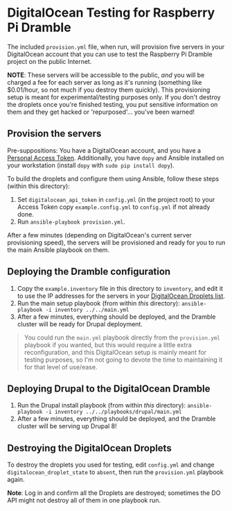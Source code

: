 # DigitalOcean Testing for Raspberry Pi Dramble

The included `provision.yml` file, when run, will provision five servers in your DigitalOcean account that you can use to test the Raspberry Pi Dramble project on the public Internet.

**NOTE**: These servers will be accessible to the public, *and* you will be charged a fee for each server as long as it's running (something like $0.01/hour, so not much if you destroy them quickly). This provisioning setup is meant for experimental/testing purposes only. If you don't destroy the droplets once you're finished testing, you put sensitive information on them and they get hacked or 'repurposed'... you've been warned!

## Provision the servers

Pre-suppositions: You have a DigitalOcean account, and you have a [Personal Access Token](https://www.digitalocean.com/community/tutorials/how-to-use-the-digitalocean-api-v2#how-to-generate-a-personal-access-token). Additionally, you have `dopy` and Ansible installed on your workstation (install `dopy` with `sudo pip install dopy`).

To build the droplets and configure them using Ansible, follow these steps (within this directory):

  1. Set `digitalocean_api_token` in `config.yml` (in the project root) to your Access Token copy `example.config.yml` to `config.yml` if not already done.
  2. Run `ansible-playbook provision.yml`.

After a few minutes (depending on DigitalOcean's current server provisioning speed), the servers will be provisioned and ready for you to run the main Ansible playbook on them.

## Deploying the Dramble configuration

  1. Copy the `example.inventory` file in this directory to `inventory`, and edit it to use the IP addresses for the servers in your [DigitalOcean Droplets list](https://cloud.digitalocean.com/droplets).
  2. Run the main setup playbook (from within *this* directory):
    ```
    ansible-playbook -i inventory ../../main.yml
    ```
  3. After a few minutes, everything should be deployed, and the Dramble cluster will be ready for Drupal deployment.

> You could run the `main.yml` playbook directly from the `provision.yml` playbook if you wanted, but this would require a little extra reconfiguration, and this DigitalOcean setup is mainly meant for testing purposes, so I'm not going to devote the time to maintaining it for that level of use/ease.

## Deploying Drupal to the DigitalOcean Dramble

  1. Run the Drupal install playbook (from within *this* directory):
    ```
    ansible-playbook -i inventory ../../playbooks/drupal/main.yml
    ```
  2. After a few minutes, everything should be deployed, and the Dramble cluster will be serving up Drupal 8!

## Destroying the DigitalOcean Droplets

To destroy the droplets you used for testing, edit `config.yml` and change `digitalocean_droplet_state` to `absent`, then run the `provision.yml` playbook again.

**Note**: Log in and confirm all the Droplets are destroyed; sometimes the DO API might not destroy all of them in one playbook run.
